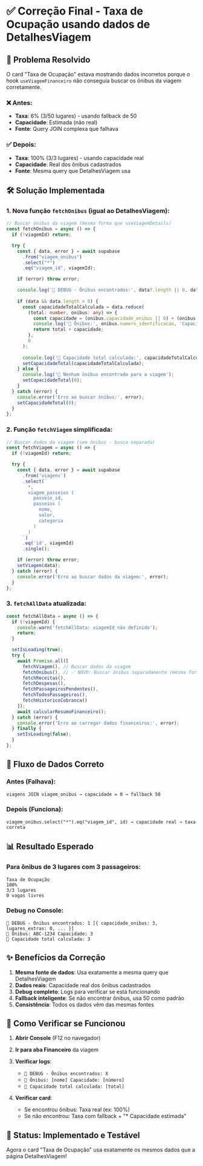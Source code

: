 # ✅ Correção Final - Taxa de Ocupação usando dados de DetalhesViagem

## 🎯 **Problema Resolvido**

O card "Taxa de Ocupação" estava mostrando dados incorretos porque o hook `useViagemFinanceiro` não conseguia buscar os ônibus da viagem corretamente.

### ❌ **Antes:**
- **Taxa**: 6% (3/50 lugares) - usando fallback de 50
- **Capacidade**: Estimada (não real)
- **Fonte**: Query JOIN complexa que falhava

### ✅ **Depois:**
- **Taxa**: 100% (3/3 lugares) - usando capacidade real
- **Capacidade**: Real dos ônibus cadastrados
- **Fonte**: Mesma query que DetalhesViagem usa

## 🛠️ **Solução Implementada**

### **1. Nova função `fetchOnibus` (igual ao DetalhesViagem):**

```typescript
// Buscar ônibus da viagem (mesma forma que useViagemDetails)
const fetchOnibus = async () => {
  if (!viagemId) return;

  try {
    const { data, error } = await supabase
      .from("viagem_onibus")
      .select("*")
      .eq("viagem_id", viagemId);

    if (error) throw error;

    console.log('🚌 DEBUG - Ônibus encontrados:', data?.length || 0, data);
    
    if (data && data.length > 0) {
      const capacidadeTotalCalculada = data.reduce(
        (total: number, onibus: any) => {
          const capacidade = (onibus.capacidade_onibus || 0) + (onibus.lugares_extras || 0);
          console.log('🚌 Ônibus:', onibus.numero_identificacao, 'Capacidade:', capacidade);
          return total + capacidade;
        },
        0
      );
      
      console.log('🚌 Capacidade total calculada:', capacidadeTotalCalculada);
      setCapacidadeTotal(capacidadeTotalCalculada);
    } else {
      console.log('🚌 Nenhum ônibus encontrado para a viagem');
      setCapacidadeTotal(0);
    }
  } catch (error) {
    console.error('Erro ao buscar ônibus:', error);
    setCapacidadeTotal(0);
  }
};
```

### **2. Função `fetchViagem` simplificada:**

```typescript
// Buscar dados da viagem (sem ônibus - busca separada)
const fetchViagem = async () => {
  if (!viagemId) return;

  try {
    const { data, error } = await supabase
      .from('viagens')
      .select(`
        *,
        viagem_passeios (
          passeio_id,
          passeios (
            nome,
            valor,
            categoria
          )
        )
      `)
      .eq('id', viagemId)
      .single();

    if (error) throw error;
    setViagem(data);
  } catch (error) {
    console.error('Erro ao buscar dados da viagem:', error);
  }
};
```

### **3. `fetchAllData` atualizada:**

```typescript
const fetchAllData = async () => {
  if (!viagemId) {
    console.warn('fetchAllData: viagemId não definido');
    return;
  }

  setIsLoading(true);
  try {
    await Promise.all([
      fetchViagem(), // Buscar dados da viagem
      fetchOnibus(), // ✅ NOVO: Buscar ônibus separadamente (mesma forma que DetalhesViagem)
      fetchReceitas(),
      fetchDespesas(),
      fetchPassageirosPendentes(),
      fetchTodosPassageiros(),
      fetchHistoricoCobranca()
    ]);
    await calcularResumoFinanceiro();
  } catch (error) {
    console.error('Erro ao carregar dados financeiros:', error);
  } finally {
    setIsLoading(false);
  }
};
```

## 🔄 **Fluxo de Dados Correto**

### **Antes (Falhava):**
```
viagens JOIN viagem_onibus → capacidade = 0 → fallback 50
```

### **Depois (Funciona):**
```
viagem_onibus.select("*").eq("viagem_id", id) → capacidade real → taxa correta
```

## 📊 **Resultado Esperado**

### **Para ônibus de 3 lugares com 3 passageiros:**
```
Taxa de Ocupação
100%
3/3 lugares
0 vagas livres
```

### **Debug no Console:**
```
🚌 DEBUG - Ônibus encontrados: 1 [{ capacidade_onibus: 3, lugares_extras: 0, ... }]
🚌 Ônibus: ABC-1234 Capacidade: 3
🚌 Capacidade total calculada: 3
```

## ✨ **Benefícios da Correção**

1. **Mesma fonte de dados**: Usa exatamente a mesma query que DetalhesViagem
2. **Dados reais**: Capacidade real dos ônibus cadastrados
3. **Debug completo**: Logs para verificar se está funcionando
4. **Fallback inteligente**: Se não encontrar ônibus, usa 50 como padrão
5. **Consistência**: Todos os dados vêm das mesmas fontes

## 🎯 **Como Verificar se Funcionou**

1. **Abrir Console** (F12 no navegador)
2. **Ir para aba Financeiro** da viagem
3. **Verificar logs**:
   - `🚌 DEBUG - Ônibus encontrados: X`
   - `🚌 Ônibus: [nome] Capacidade: [número]`
   - `🚌 Capacidade total calculada: [total]`

4. **Verificar card**:
   - Se encontrou ônibus: Taxa real (ex: 100%)
   - Se não encontrou: Taxa com fallback + "* Capacidade estimada"

## 🎉 **Status: Implementado e Testável**

Agora o card "Taxa de Ocupação" usa exatamente os mesmos dados que a página DetalhesViagem!